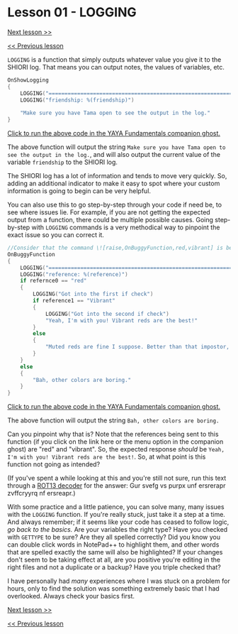 # Lesson 01 - LOGGING

[Next lesson >>]()

[<< Previous lesson]()

`LOGGING` is a function that simply outputs whatever value you give it to the SHIORI log. That means you can output notes, the values of variables, etc.

```c
OnShowLogging
{
	LOGGING("====================================================================") //This one is just to make it easier to spot your LOGGING output in the SHIORI log
	LOGGING("friendship: %(friendship)")
	
	"Make sure you have Tama open to see the output in the log."
}
```

[Click to run the above code in the YAYA Fundamentals companion ghost.](https://zichqec.github.io/s-the-skeleton/jump.html?url=x-ukagaka-link%3Atype%3Devent%26ghost%3DYAYA%20Fundamentals%26info%3DOnExample.M11.L1.ShowLogging)

The above function will output the string `Make sure you have Tama open to see the output in the log.`, and will also output the current value of the variable `friendship` to the SHIORI log.

The SHIORI log has a lot of information and tends to move very quickly. So, adding an additional indicator to make it easy to spot where your custom information is going to begin can be very helpful.

You can also use this to go step-by-step through your code if need be, to see where issues lie. For example, if you are not getting the expected output from a function, there could be multiple possible causes. Going step-by-step with `LOGGING` commands is a very methodical way to pinpoint the exact issue so you can correct it.

```c
//Consider that the command \![raise,OnBuggyFunction,red,vibrant] is being used to call this function
OnBuggyFunction
{
	LOGGING("====================================================================")
	LOGGING("reference: %(reference)")
	if refernce0 == "red"
	{
		LOGGING("Got into the first if check")
		if reference1 == "Vibrant"
		{
			LOGGING("Got into the second if check")
			"Yeah, I'm with you! Vibrant reds are the best!"
		}
		else
		{
			"Muted reds are fine I suppose. Better than that impostor, magenta."
		}
	}
	else
	{
		"Bah, other colors are boring."
	}
}
```

[Click to run the above code in the YAYA Fundamentals companion ghost.](https://zichqec.github.io/s-the-skeleton/jump.html?url=x-ukagaka-link%3Atype%3Devent%26ghost%3DYAYA%20Fundamentals%26info%3DOnExample.M11.L1.BuggyFunction%3Ared%3Avibrant)

The above function will output the string `Bah, other colors are boring.`

Can you pinpoint why that is? Note that the references being sent to this function (if you click on the link here or the menu option in the companion ghost) are "red" and "vibrant". So, the expected response *should* be `Yeah, I'm with you! Vibrant reds are the best!`. So, at what point is this function not going as intended?

(If you've spent a while looking at this and you're still not sure, run this text through a [ROT13 decoder](https://www.boxentriq.com/code-breaking/rot13) for the answer: Gur svefg vs purpx unf ersrerapr zvffcryyrq nf ersreapr.)

With some practice and a little patience, you can solve many, many issues with the `LOGGING` function. If you're really stuck, just take it a step at a time. And always remember; if it seems like your code has ceased to follow logic, *go back to the basics.* Are your variables the right type? Have you checked with `GETTYPE` to be sure? Are they all spelled correctly? Did you know you can double click words in NotePad++ to highlight them, and other words that are spelled exactly the same will also be highlighted? If your changes don't seem to be taking effect at all, are you positive you're editing in the right files and not a duplicate or a backup? Have you triple checked that?

I have personally had *many* experiences where I was stuck on a problem for hours, only to find the solution was something extremely basic that I had overlooked. Always check your basics first.

[Next lesson >>]()

[<< Previous lesson]()